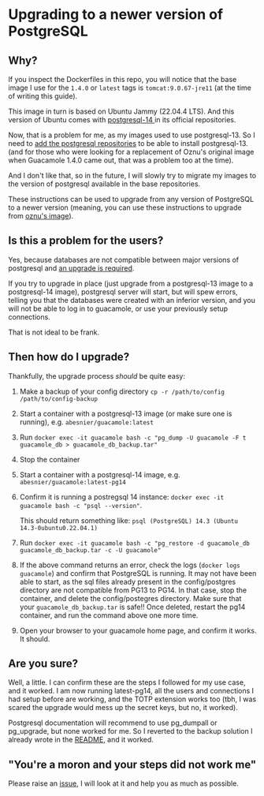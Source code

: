# Upgrading to a newer version of PostgreSQL

## Why?

If you inspect the Dockerfiles in this repo, you will notice that the base image I use for the `1.4.0` or `latest` tags is `tomcat:9.0.67-jre11` (at the time of writing this guide). 

This image in turn is based on Ubuntu Jammy (22.04.4 LTS). And this version of Ubuntu comes with [postgresql-14 ](https://packages.ubuntu.com/jammy/postgresql) in its official 
repositories. 

Now, that is a problem for me, as my images used to use postgresql-13. So I need to [add the postgresql repositories](https://github.com/abesnier/docker-guacamole/blob/eb34d1dc10c63cc6f55eb146504ae8d4c235ad9a/Dockerfile.ubuntu#L80) to be able to install 
postgresql-13. (and for those who were looking for a replacement of Oznu's original image when Guacamole 1.4.0 came out, that was a problem too at the time). 

And I don't like that, so in the future, I will slowly try to migrate my images to the version of postgresql available in the base repositories.

These instructions can be used to upgrade from any version of PostgreSQL to a newer version (meaning, you can use these instructions to upgrade from [oznu's image](hub.docker.com/r/oznu/guacamole/)).

## Is this a problem for the users?

Yes, because databases are not compatible between major versions of postgresql and [an upgrade is required](https://www.postgresql.org/docs/current/release-14.html#id-1.11.6.9.4). 

If you try to upgrade in place (just upgrade from a postgresql-13 image to a postgresql-14 image), postgresql server will start, but will spew errors, telling you that the databases were created with an inferior version, and you will not be able to log in to guacamole, or use your previously setup connections. 

That is not ideal to be frank.

## Then how do I upgrade?

Thankfully, the upgrade process *should* be quite easy: 
1. Make a backup of your config directory `cp -r /path/to/config /path/to/config-backup` 
2. Start a container with a postgresql-13 image (or make sure one is running), e.g. `abesnier/guacamole:latest` 
3. Run `docker exec -it guacamole bash -c "pg_dump -U guacamole -F t guacamole_db > guacamole_db_backup.tar"` 
4. Stop the container 
5. Start a container with a postgresql-14 image, e.g. `abesnier/guacamole:latest-pg14` 
6. Confirm it is running a postregsql 14 instance: `docker exec -it guacamole bash -c "psql --version"`.
    
    This should return something like: `psql (PostgreSQL) 14.3 (Ubuntu 14.3-0ubuntu0.22.04.1)`
    
7. Run `docker exec -it guacamole bash -c "pg_restore -d guacamole_db guacamole_db_backup.tar -c -U guacamole"` 
8. If the above command returns an error, check the logs (`docker logs guacamole`) and confirm that PostgreSQL is running. It may not have been able to start, as the sql files already present in the config/postgres directory are not compatible from PG13 to PG14. In that case, stop the container, and delete the config/postegres directory. Make sure that your `guacamole_db_backup.tar` is safe!! Once deleted, restart the pg14 container, and run the command above one more time.
9. Open your browser to your guacamole home page, and confirm it works. It should.

## Are you sure?

Well, a little. I can confirm these are the steps I followed for my use case, and it worked. I am now running latest-pg14, all the users and connections I had setup before are working, and the TOTP extension works too (tbh, I was scared the upgrade would mess up the secret keys, but no, it worked). 

Postgresql documentation will recommend to use pg_dumpall or pg_upgrade, but none worked for me. So I reverted to the backup solution I already wrote in the [README](https://github.com/abesnier/docker-guacamole/tree/eb34d1dc10c63cc6f55eb146504ae8d4c235ad9a#back-up-the-config-folder-and-start-again), and it worked.

## "You're a moron and your steps did not work me"

Please raise an [issue](https://github.com/abesnier/docker-guacamole/issues), I will look at it and help you as much as possible.
